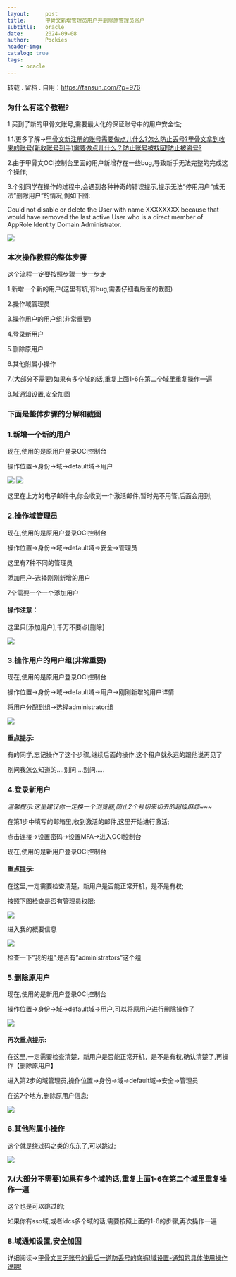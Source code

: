 ```yaml
---
layout:     post
title:      甲骨文新增管理员用户并删除原管理员账户
subtitle:   oracle
date:       2024-09-08
author:     Pockies
header-img: 
catalog: true
tags:
    - oracle
---
```


转载 . 留档 . 自用：https://fansun.com/?p=976

### 为什么有这个教程?

1.买到了新的甲骨文账号,需要最大化的保证账号中的用户安全性;

1.1.更多了解->[甲骨文新注册的账号需要做点儿什么?怎么防止丢号?甲骨文拿到收来的账号(新收账号到手)需要做点儿什么？防止账号被找回!防止被盗号?](https://fansun.com/?p=991)

2.由于甲骨文OCI控制台里面的用户新增存在一些bug,导致新手无法完整的完成这个操作;

3.个别同学在操作的过程中,会遇到各种神奇的错误提示,提示无法”停用用户”或无法”删除用户”的情况,例如下图:

Could not disable or delete the User with name XXXXXXXX because that would have removed the last active User who is a direct member of AppRole Identity Domain Administrator.

![](https://s2.loli.net/2024/09/08/Z3IXi9MtBgLSPrd.jpg)

### 本次操作教程的整体步骤

这个流程一定要按照步骤一步一步走

1.新增一个新的用户(这里有坑,有bug,需要仔细看后面的截图)

2.操作域管理员

3.操作用户的用户组(非常重要)

4.登录新用户

5.删除原用户

6.其他附属小操作

7.(大部分不需要)如果有多个域的话,重复上面1-6在第二个域里重复操作一遍

8.域通知设置,安全加固

### 下面是整体步骤的分解和截图

### 1.新增一个新的用户

现在,使用的是原用户登录OCI控制台

操作位置->身份->域->default域->用户

![](https://s2.loli.net/2024/09/08/MGOgIPZqAXRxLh3.jpg)
![](https://s2.loli.net/2024/09/08/3DbkJB4wuA5ixnW.jpg)

这里在上方的电子邮件中,你会收到一个激活邮件,暂时先不用管,后面会用到;

### 2.操作域管理员

现在,使用的是原用户登录OCI控制台

操作位置->身份->域->default域->安全->管理员

这里有7种不同的管理员

添加用户-选择刚刚新增的用户

7个需要一个一个添加用户

#### 操作注意：

这里只\[添加用户\],千万不要点\[删除\]

![](https://s2.loli.net/2024/09/08/r7B32tsM5WLmSjn.jpg)

### 3.操作用户的用户组(非常重要)

现在,使用的是原用户登录OCI控制台

操作位置->身份->域->default域->用户->刚刚新增的用户详情

将用户分配到组->选择administrator组

![](https://s2.loli.net/2024/09/08/HpnF5g9EtrJQWSo.jpg)

#### 重点提示:

有的同学,忘记操作了这个步骤,继续后面的操作,这个租户就永远的跟他说再见了

别问我怎么知道的….别问….别问…..

### 4.登录新用户

_温馨提示:这里建议你一定换一个浏览器,防止2个号切来切去的超级麻烦~~~_

在第1步中填写的邮箱里,收到激活的邮件,这里开始进行激活;

点击连接->设置密码->设置MFA->进入OCI控制台

现在,使用的是新用户登录OCI控制台

#### 重点提示:

在这里,一定需要检查清楚，新用户是否能正常开机，是不是有权;

按照下图检查是否有管理员权限:

![](https://s2.loli.net/2024/09/08/WkLVO6Tsxvga1j3.jpg)

进入我的概要信息

![](https://s2.loli.net/2024/09/08/3G9njiozhPdatsV.jpg)

检查一下”我的组”,是否有”administrators”这个组

### 5.删除原用户

现在,使用的是新用户登录OCI控制台

操作位置->身份->域->default域->用户,可以将原用户进行删除操作了

![](https://s2.loli.net/2024/09/08/7tDnm9isQ6a8xXc.jpg)

#### 再次重点提示:

在这里,一定需要检查清楚，新用户是否能正常开机，是不是有权,确认清楚了,再操作【删除原用户】

进入第2步的域管理员,操作位置->身份->域->default域->安全->管理员

在这7个地方,删除原用户信息;

![](https://s2.loli.net/2024/09/08/NALox9M5QYWuGEb.jpg)

### 6.其他附属小操作

这个就是绕过码之类的东东了,可以跳过;

![](https://s2.loli.net/2024/09/08/uDEjeKQI1Ywhpbc.jpg)

### 7.(大部分不需要)如果有多个域的话,重复上面1-6在第二个域里重复操作一遍

这个也是可以跳过的;

如果你有sso域,或者idcs多个域的话,需要按照上面的1-6的步骤,再次操作一遍

### 8.域通知设置,安全加固

详细阅读->[甲骨文三无账号的最后一道防丢号的底裤!域设置-通知的具体使用操作说明!](https://fansun.com/?p=960)
